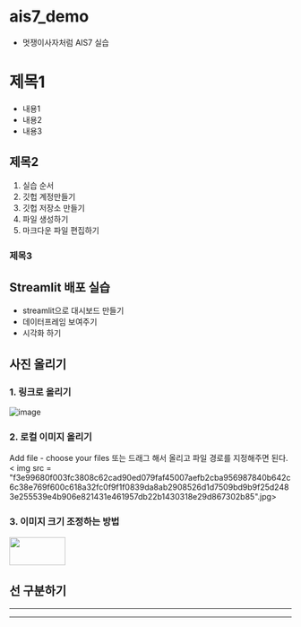 # ais7_demo

* 멋쟁이사자처럼 AIS7 실습

# 제목1
* 내용1
* 내용2
* 내용3

## 제목2
1. 실습 순서
2. 깃헙 계정만들기
3. 깃헙 저장소 만들기
4. 파일 생성하기
5. 마크다운 파일 편집하기

### 제목3

## Streamlit 배포 실습
* streamlit으로 대시보드 만들기
* 데이터프레임 보여주기
* 시각화 하기

## 사진 올리기
### 1. 링크로 올리기
![image](https://user-images.githubusercontent.com/115914215/196315067-c39501c9-3b52-4ef4-949a-8ce1234d1885.png)
### 2. 로컬 이미지 올리기
Add file - choose your files 또는 드래그 해서 올리고 파일 경로를 지정해주면 된다. 
< img src = "f3e99680f003fc3808c62cad90ed079faf45007aefb2cba956987840b642c6c38e769f600c618a32fc0f9f1f0839da8ab2908526d1d7509bd9b9f25d2483e255539e4b906e821431e461957db22b1430318e29d867302b85".jpg>
### 3. 이미지 크기 조정하는 방법
<img src= https://user-images.githubusercontent.com/115914215/196315067-c39501c9-3b52-4ef4-949a-8ce1234d1885.png width=100 height=50>

## 선 구분하기
* * *
---


